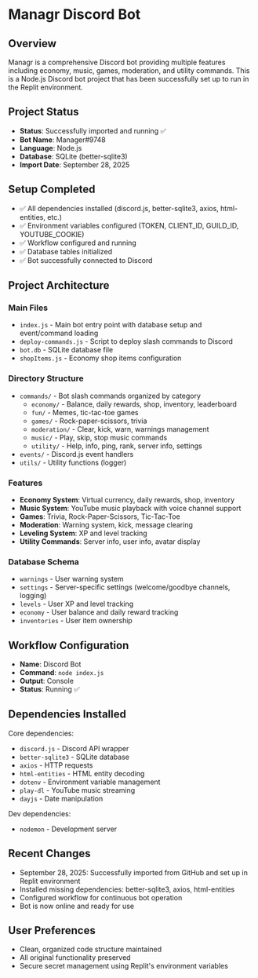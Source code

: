 # Managr Discord Bot

## Overview
Managr is a comprehensive Discord bot providing multiple features including economy, music, games, moderation, and utility commands. This is a Node.js Discord bot project that has been successfully set up to run in the Replit environment.

## Project Status
- **Status**: Successfully imported and running ✅
- **Bot Name**: Manager#9748
- **Language**: Node.js
- **Database**: SQLite (better-sqlite3)
- **Import Date**: September 28, 2025

## Setup Completed
- ✅ All dependencies installed (discord.js, better-sqlite3, axios, html-entities, etc.)
- ✅ Environment variables configured (TOKEN, CLIENT_ID, GUILD_ID, YOUTUBE_COOKIE)
- ✅ Workflow configured and running
- ✅ Database tables initialized
- ✅ Bot successfully connected to Discord

## Project Architecture

### Main Files
- `index.js` - Main bot entry point with database setup and event/command loading
- `deploy-commands.js` - Script to deploy slash commands to Discord
- `bot.db` - SQLite database file
- `shopItems.js` - Economy shop items configuration

### Directory Structure
- `commands/` - Bot slash commands organized by category
  - `economy/` - Balance, daily rewards, shop, inventory, leaderboard
  - `fun/` - Memes, tic-tac-toe games
  - `games/` - Rock-paper-scissors, trivia
  - `moderation/` - Clear, kick, warn, warnings management
  - `music/` - Play, skip, stop music commands
  - `utility/` - Help, info, ping, rank, server info, settings
- `events/` - Discord.js event handlers
- `utils/` - Utility functions (logger)

### Features
- **Economy System**: Virtual currency, daily rewards, shop, inventory
- **Music System**: YouTube music playback with voice channel support
- **Games**: Trivia, Rock-Paper-Scissors, Tic-Tac-Toe
- **Moderation**: Warning system, kick, message clearing
- **Leveling System**: XP and level tracking
- **Utility Commands**: Server info, user info, avatar display

### Database Schema
- `warnings` - User warning system
- `settings` - Server-specific settings (welcome/goodbye channels, logging)
- `levels` - User XP and level tracking
- `economy` - User balance and daily reward tracking
- `inventories` - User item ownership

## Workflow Configuration
- **Name**: Discord Bot
- **Command**: `node index.js`
- **Output**: Console
- **Status**: Running ✅

## Dependencies Installed
Core dependencies:
- `discord.js` - Discord API wrapper
- `better-sqlite3` - SQLite database
- `axios` - HTTP requests
- `html-entities` - HTML entity decoding
- `dotenv` - Environment variable management
- `play-dl` - YouTube music streaming
- `dayjs` - Date manipulation

Dev dependencies:
- `nodemon` - Development server

## Recent Changes
- September 28, 2025: Successfully imported from GitHub and set up in Replit environment
- Installed missing dependencies: better-sqlite3, axios, html-entities
- Configured workflow for continuous bot operation
- Bot is now online and ready for use

## User Preferences
- Clean, organized code structure maintained
- All original functionality preserved
- Secure secret management using Replit's environment variables